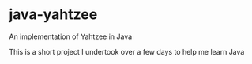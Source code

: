 # java-yahtzee
An implementation of Yahtzee in Java

This is a short project I undertook over a few days to help me learn Java
